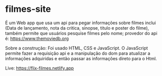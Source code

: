 # filmes-site

É um Web app que usa um api para pegar informações sobre filmes inclui (Data de lançamento, nota da critica, sinopse, titulo e poster do filme),
também permite que usuários pesquise filmes pelo nome;
provedor do api é: https://www.themoviedb.org

Sobre a construção: Foi usado HTML, CSS e JavaScript.
O JavaScript permite fazer a requisição api e a manipulação do dom para atualizar a informações adquiridas e então passar as informações direto para o Html.

Live: https://flix-filmes.netlify.app
 
